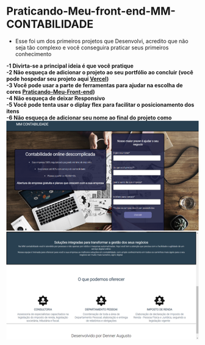 # Praticando-Meu-front-end-MM-CONTABILIDADE
- Esse foi um dos primeiros projetos que Desenvolvi, acredito que não seja tão complexo e você conseguira praticar seus primeiros conhecimento

<strong>
-1 Divirta-se a principal ideia é que você pratique 
  <br>
-2 Não esqueça de adicionar o projeto ao seu portfólio ao concluir (você pode hospedar seu projeto  aqui <a href="https://vercel.com/login?next=%2Fdashboard">Vercel</a>)
  <br>
-3 Você pode usar a parte de ferramentas para ajudar na escolha de cores
<a href="https://praticando-meu-front-end.vercel.app/#ferramentas">Praticando-Meu-Front-end</a>)
  <br>
-4 Não esqueça de deixar Responsivo
  <br>
-5 Você pode tenta usar o diplay flex para facilitar o posicionamento dos itens
<br>
-6 Não esqueça de adicionar seu nome ao final do projeto como
</strong>
<br>
<img src="./image/parte1.png" alt="imagem do desafio">

<img src="./image/parte2.png" alt="imagem do desafio">


